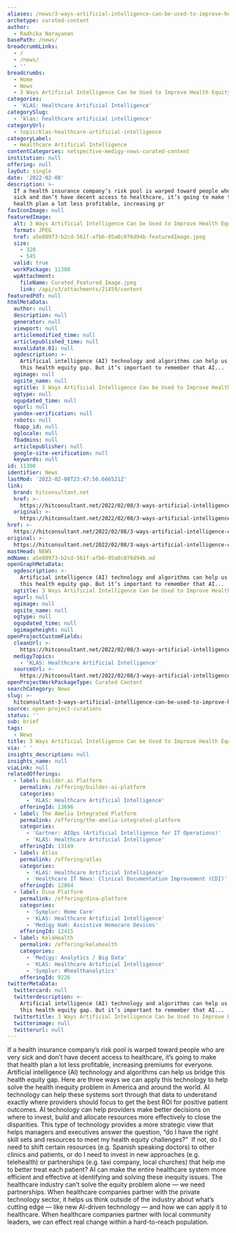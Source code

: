 ```yaml
---
aliases: /news/3-ways-artificial-intelligence-can-be-used-to-improve-health-equity
archetype: curated-content
author:
  - Radhika Narayanan
basePath: /news/
breadcrumbLinks:
  - /
  - /news/
  - ''
breadcrumbs:
  - Home
  - News
  - 3 Ways Artificial Intelligence Can be Used to Improve Health Equity
categories:
  - 'KLAS: Healthcare Artificial Intelligence'
categorySlug:
  - 'klas: healthcare artificial intelligence'
categoryUrl:
  - topic/klas-healthcare-artificial-intelligence
categoryLabel:
  - Healthcare Artificial Intelligence
contentCategories: netspective-medigy-news-curated-content
institution: null
offering: null
layOut: single
date: '2022-02-08'
description: >-
  If a health insurance company’s risk pool is warped toward people who are very
  sick and don’t have decent access to healthcare, it’s going to make that
  health plan a lot less profitable, increasing pr
favIconImage: null
featuredImage:
  alt: 3 Ways Artificial Intelligence Can be Used to Improve Health Equity
  format: JPEG
  href: a5e80973-b2cd-561f-afb6-95a0c076d94b-featuredImage.jpeg
  size:
    - 320
    - 545
  valid: true
  workPackage: 11308
  wpAttachment:
    fileName: Curated_Featured_Image.jpeg
    link: /api/v3/attachments/21459/content
featuredPdf: null
htmlMetaData:
  author: null
  description: null
  generator: null
  viewport: null
  articlemodified_time: null
  articlepublished_time: null
  msvalidate.01: null
  ogdescription: >-
    Artificial intelligence (AI) technology and algorithms can help us bridge
    this health equity gap. But it’s important to remember that AI...
  ogimage: null
  ogsite_name: null
  ogtitle: 3 Ways Artificial Intelligence Can be Used to Improve Health Equity
  ogtype: null
  ogupdated_time: null
  ogurl: null
  yandex-verification: null
  robots: null
  fbapp_id: null
  oglocale: null
  fbadmins: null
  articlepublisher: null
  google-site-verification: null
  keywords: null
id: 11308
identifier: News
lastMod: '2022-02-08T23:47:56.666521Z'
link:
  brand: hitconsultant.net
  href: >-
    https://hitconsultant.net/2022/02/08/3-ways-artificial-intelligence-can-be-used-to-improve-health-equity/#.YgL_5OrP1PY
  original: >-
    https://hitconsultant.net/2022/02/08/3-ways-artificial-intelligence-can-be-used-to-improve-health-equity/#.YgL_5OrP1PY
href: >-
  https://hitconsultant.net/2022/02/08/3-ways-artificial-intelligence-can-be-used-to-improve-health-equity/#.YgL_5OrP1PY
original: >-
  https://hitconsultant.net/2022/02/08/3-ways-artificial-intelligence-can-be-used-to-improve-health-equity/#.YgL_5OrP1PY
mastHead: NEWS
mdName: a5e80973-b2cd-561f-afb6-95a0c076d94b.md
openGraphMetaData:
  ogdescription: >-
    Artificial intelligence (AI) technology and algorithms can help us bridge
    this health equity gap. But it’s important to remember that AI...
  ogtitle: 3 Ways Artificial Intelligence Can be Used to Improve Health Equity
  ogurl: null
  ogimage: null
  ogsite_name: null
  ogtype: null
  ogupdated_time: null
  ogimageheight: null
openProjectCustomFields:
  cleanUrl: >-
    https://hitconsultant.net/2022/02/08/3-ways-artificial-intelligence-can-be-used-to-improve-health-equity/#.YgL_5OrP1PY
  medigyTopics:
    - 'KLAS: Healthcare Artificial Intelligence'
  sourceUrl: >-
    https://hitconsultant.net/2022/02/08/3-ways-artificial-intelligence-can-be-used-to-improve-health-equity/#.YgL_5OrP1PY
openProjectWorkPackageType: Curated Content
searchCategory: News
slug: >-
  hitconsultant-3-ways-artificial-intelligence-can-be-used-to-improve-health-equity
source: open-project-curations
status: ''
sub: brief
tags:
  - News
title: 3 Ways Artificial Intelligence Can be Used to Improve Health Equity
via: ' '
insights_description: null
insights_name: null
viaLink: null
relatedOfferings:
  - label: Builder.ai Platform
    permalink: /offering/builder-ai-platform
    categories:
      - 'KLAS: Healthcare Artificial Intelligence'
    offeringId: 13696
  - label: The Amelia Integrated Platform
    permalink: /offering/the-amelia-integrated-platform
    categories:
      - 'Gartner: AIOps (Artificial Intelligence for IT Operations)'
      - 'KLAS: Healthcare Artificial Intelligence'
    offeringId: 13149
  - label: Atlas
    permalink: /offering/atlas
    categories:
      - 'KLAS: Healthcare Artificial Intelligence'
      - 'Healthcare IT News: Clinical Documentation Improvement (CDI)'
    offeringId: 12864
  - label: Dina Platform
    permalink: /offering/dina-platform
    categories:
      - 'Symplur: Home Care'
      - 'KLAS: Healthcare Artificial Intelligence'
      - 'Medigy HaH: Assistive Homecare Devices'
    offeringId: 12415
  - label: KelaHealth
    permalink: /offering/kelahealth
    categories:
      - 'Medigy: Analytics / Big Data'
      - 'KLAS: Healthcare Artificial Intelligence'
      - 'Symplur: #healthanalytics'
    offeringId: 9226
twitterMetaData:
  twittercard: null
  twitterdescription: >-
    Artificial intelligence (AI) technology and algorithms can help us bridge
    this health equity gap. But it’s important to remember that AI...
  twittertitle: 3 Ways Artificial Intelligence Can be Used to Improve Health Equity
  twitterimage: null
  twitterurl: null
---
```

<p>If a health insurance company’s risk pool is warped toward people who are very sick and don’t have decent access to healthcare, it’s going to make that health plan a lot less profitable, increasing premiums for everyone.
Artificial intelligence (AI) technology and algorithms can help us bridge this health equity gap.
Here are three ways we can apply this technology to help solve the health inequity problem in America and around the world.
AI technology can help these systems sort through that data to understand exactly where providers should focus to get the best ROI for positive patient outcomes.
AI technology can help providers make better decisions on where to invest, build and allocate resources more effectively to close the disparities.
This type of technology provides a more strategic view that helps managers and executives answer the question, “do I have the right skill sets and resources to meet my health equity challenges?” &nbsp;If not, do I need to shift certain resources (e.g. Spanish speaking doctors) to other clinics and patients, or do I need to invest in new approaches (e.g. telehealth) or partnerships (e.g. taxi company, local churches) that help me to better treat each patient?
AI can make the entire healthcare system more efficient and effective at identifying and solving these inequity issues.
The healthcare industry can’t solve the equity problem alone — we need partnerships.
When healthcare companies partner with the private technology sector, it helps us think outside of the industry about what’s cutting edge — like new AI-driven technology — and how we can apply it to healthcare.
When healthcare companies partner with local community leaders, we can effect real change within a hard-to-reach population.</p>